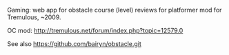 Gaming: web app for obstacle course (level) reviews for platformer mod for
Tremulous, ~2009.

OC mod: http://tremulous.net/forum/index.php?topic=12579.0

See also https://github.com/bairyn/obstacle.git
